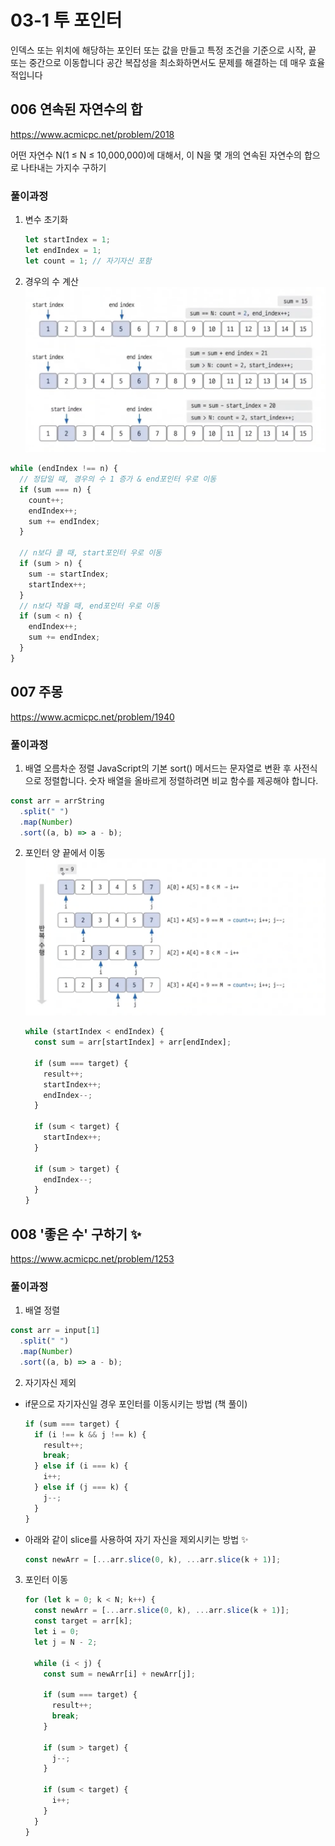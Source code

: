 # 03-1 투 포인터

인덱스 또는 위치에 해당하는 포인터 또는 값을 만들고 특정 조건을 기준으로 시작, 끝 또는 중간으로 이동합니다
공간 복잡성을 최소화하면서도 문제를 해결하는 데 매우 효율적입니다

## 006 연속된 자연수의 합

https://www.acmicpc.net/problem/2018

어떤 자연수 N(1 ≤ N ≤ 10,000,000)에 대해서, 이 N을 몇 개의 연속된 자연수의 합으로 나타내는 가지수 구하기

### 풀이과정

1. 변수 초기화

   ```js
   let startIndex = 1;
   let endIndex = 1;
   let count = 1; // 자기자신 포함
   ```

2. 경우의 수 계산
   <img width="534" alt="image" src="./006.png">

```js
while (endIndex !== n) {
  // 정답일 때, 경우의 수 1 증가 & end포인터 우로 이동
  if (sum === n) {
    count++;
    endIndex++;
    sum += endIndex;
  }

  // n보다 클 때, start포인터 우로 이동
  if (sum > n) {
    sum -= startIndex;
    startIndex++;
  }
  // n보다 작을 때, end포인터 우로 이동
  if (sum < n) {
    endIndex++;
    sum += endIndex;
  }
}
```

## 007 주몽

https://www.acmicpc.net/problem/1940

### 풀이과정

1. 배열 오름차순 정렬
   JavaScript의 기본 sort() 메서드는 문자열로 변환 후 사전식으로 정렬합니다. 숫자 배열을 올바르게 정렬하려면 비교 함수를 제공해야 합니다.

```js
const arr = arrString
  .split(" ")
  .map(Number)
  .sort((a, b) => a - b);
```

2. 포인터 양 끝에서 이동
   <img width="534" alt="image" src="./007.png">

   ```js
   while (startIndex < endIndex) {
     const sum = arr[startIndex] + arr[endIndex];

     if (sum === target) {
       result++;
       startIndex++;
       endIndex--;
     }

     if (sum < target) {
       startIndex++;
     }

     if (sum > target) {
       endIndex--;
     }
   }
   ```

## 008 '좋은 수' 구하기 ✨

https://www.acmicpc.net/problem/1253

### 풀이과정

1. 배열 정렬

```js
const arr = input[1]
  .split(" ")
  .map(Number)
  .sort((a, b) => a - b);
```

2. 자기자신 제외

- if문으로 자기자신일 경우 포인터를 이동시키는 방법 (책 풀이)

  ```js
  if (sum === target) {
    if (i !== k && j !== k) {
      result++;
      break;
    } else if (i === k) {
      i++;
    } else if (j === k) {
      j--;
    }
  }
  ```

- 아래와 같이 slice를 사용하여 자기 자신을 제외시키는 방법 ✨
  ```js
  const newArr = [...arr.slice(0, k), ...arr.slice(k + 1)];
  ```

3. 포인터 이동

   ```js
   for (let k = 0; k < N; k++) {
     const newArr = [...arr.slice(0, k), ...arr.slice(k + 1)];
     const target = arr[k];
     let i = 0;
     let j = N - 2;

     while (i < j) {
       const sum = newArr[i] + newArr[j];

       if (sum === target) {
         result++;
         break;
       }

       if (sum > target) {
         j--;
       }

       if (sum < target) {
         i++;
       }
     }
   }
   ```

